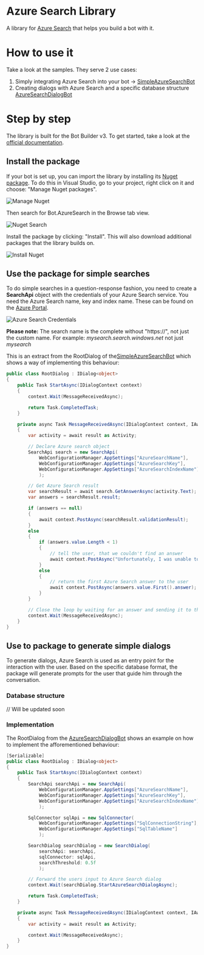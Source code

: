 # Azure Search Library
A library for [Azure Search](https://docs.microsoft.com/en-us/azure/search/) that helps you build a bot with it.

# How to use it
Take a look at the samples. They serve 2 use cases: 
1. Simply integrating Azure Search into your bot -> [SimpleAzureSearchBot]()
2. Creating dialogs with Azure Search and a specific database structure [AzureSearchDialogBot]()

# Step by step
The library is built for the Bot Builder v3. To get started, take a look at the [official documentation](https://docs.microsoft.com/en-us/azure/bot-service/dotnet/bot-builder-dotnet-quickstart).

## Install the package

If your bot is set up, you can import the library by installing its [Nuget package](https://www.nuget.org/packages/Bot.AzureSearch/). To do this in Visual Studio, go to your project, right click on it and choose: "Manage Nuget packages".

![Manage Nuget](\images\StepByStep\ManageNuget.png)

Then search for Bot.AzureSearch in the Browse tab view. 

![Nuget Search](\images\StepByStep\NugetSearch.png)

Install the package by clicking: "Install". This will also download additional packages that the library builds on.

![Install Nuget](\images\StepByStep\InstallNuget.png)

## Use the package for simple searches

To do simple searches in a question-response fashion, you need to create a **SearchApi** object with the credentials of your Azure Search service. You need the Azure Search name, key and index name. These can be found on the [Azure Portal](https://portal.azure.com). 

![Azure Search Credentials](\images\AzurePortal\AzureSearchCredentials.png)

**Please note:** The search name is the complete  without "https://", not just the custom name. For example: *mysearch.search.windows.net* not just *mysearch*

This is an extract from the RootDialog of the[SimpleAzureSearchBot](\SimpleAzureSearchBot) which shows a way of implementing this behaviour: 

```csharp
public class RootDialog : IDialog<object>
{
    public Task StartAsync(IDialogContext context)
    {
        context.Wait(MessageReceivedAsync);

        return Task.CompletedTask;
    }

    private async Task MessageReceivedAsync(IDialogContext context, IAwaitable<object> result)
    {
        var activity = await result as Activity;

        // Declare Azure search object
        SearchApi search = new SearchApi(
            WebConfigurationManager.AppSettings["AzureSearchName"],
            WebConfigurationManager.AppSettings["AzureSearchKey"],
            WebConfigurationManager.AppSettings["AzureSearchIndexName"]
            );

        // Get Azure Search result
        var searchResult = await search.GetAnswerAsync(activity.Text);
        var answers = searchResult.result;

        if (answers == null)
        {
            await context.PostAsync(searchResult.validationResult);
        }
        else
        {
            if (answers.value.Length < 1)
            {
                // tell the user, that we couldn't find an answer
                await context.PostAsync("Unfortunately, I was unable to find an answer for your question. Please try again, by asking another one.");
            }
            else
            {
                // return the first Azure Search answer to the user
                await context.PostAsync(answers.value.First().answer);
            }
        }

        // Close the loop by waiting for an answer and sending it to the MessageReceivedAsync method
        context.Wait(MessageReceivedAsync);
    }
}
```

## Use to package to generate simple dialogs
To generate dialogs, Azure Search is used as an entry point for the interaction with the user. Based on the specific database format, the package will generate prompts for the user that guide him through the conversation.

### Database structure

// Will be updated soon

### Implementation

The RootDialog from the [AzureSearchDialogBot](\AzureSearchDialogBot) shows an example on how to implement the afforementioned behaviour:

```csharp
[Serializable]
public class RootDialog : IDialog<object>
{
    public Task StartAsync(IDialogContext context)
    {
        SearchApi searchApi = new SearchApi(
            WebConfigurationManager.AppSettings["AzureSearchName"],
            WebConfigurationManager.AppSettings["AzureSearchKey"],
            WebConfigurationManager.AppSettings["AzureSearchIndexName"]
            );

        SqlConnector sqlApi = new SqlConnector(
            WebConfigurationManager.AppSettings["SqlConnectionString"],
            WebConfigurationManager.AppSettings["SqlTableName"]
            );

        SearchDialog searchDialog = new SearchDialog(
            searchApi: searchApi, 
            sqlConnector: sqlApi, 
            searchThreshold: 0.5f
            );

        // Forward the users input to Azure Search dialog
        context.Wait(searchDialog.StartAzureSearchDialogAsync);

        return Task.CompletedTask;
    }

    private async Task MessageReceivedAsync(IDialogContext context, IAwaitable<object> result)
    {
        var activity = await result as Activity;

        context.Wait(MessageReceivedAsync);
    }
}
``` 